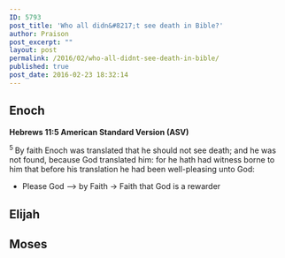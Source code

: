 ```yaml
---
ID: 5793
post_title: 'Who all didn&#8217;t see death in Bible?'
author: Praison
post_excerpt: ""
layout: post
permalink: /2016/02/who-all-didnt-see-death-in-bible/
published: true
post_date: 2016-02-23 18:32:14
---
```

<h2><strong>Enoch</strong></h2>
<strong><span class="passage-display-bcv">Hebrews 11:5
</span><span class="passage-display-version">American Standard Version (ASV)</span></strong>

<span id="en-ASV-30178" class="text Heb-11-5"><sup class="versenum">5 </sup>By faith Enoch was translated that he should not see death; and he was not found, because God translated him: for he hath had witness borne to him that before his translation he had been well-pleasing unto God:</span>
<ul>
	<li>Please God --&gt; by Faith -&gt; Faith that God is a rewarder</li>
</ul>
<h2><strong>Elijah</strong></h2>
<h2><strong>Moses</strong></h2>
&nbsp;